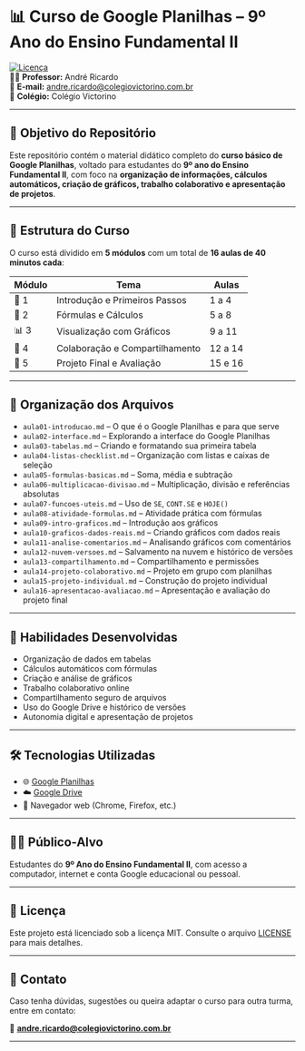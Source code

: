 # 📊 Curso de Google Planilhas – 9º Ano do Ensino Fundamental II

[![Licença](https://img.shields.io/badge/Licença-MIT-blue.svg)](LICENSE)  
👨‍🏫 **Professor:** André Ricardo  
📧 **E-mail:** andre.ricardo@colegiovictorino.com.br  
🏫 **Colégio:** Colégio Victorino  

---

## 🎯 Objetivo do Repositório

Este repositório contém o material didático completo do **curso básico de Google Planilhas**, voltado para estudantes do **9º ano do Ensino Fundamental II**, com foco na **organização de informações, cálculos automáticos, criação de gráficos, trabalho colaborativo e apresentação de projetos**.

---

## 📘 Estrutura do Curso

O curso está dividido em **5 módulos** com um total de **16 aulas de 40 minutos cada**:

| Módulo | Tema                           | Aulas   |
| ------ | ------------------------------ | ------- |
| 🧱 1    | Introdução e Primeiros Passos  | 1 a 4   |
| 🧮 2    | Fórmulas e Cálculos            | 5 a 8   |
| 📊 3    | Visualização com Gráficos      | 9 a 11  |
| 🤝 4    | Colaboração e Compartilhamento | 12 a 14 |
| 🧪 5    | Projeto Final e Avaliação      | 15 e 16 |

---

## 📁 Organização dos Arquivos

- `aula01-introducao.md` – O que é o Google Planilhas e para que serve  
- `aula02-interface.md` – Explorando a interface do Google Planilhas  
- `aula03-tabelas.md` – Criando e formatando sua primeira tabela  
- `aula04-listas-checklist.md` – Organização com listas e caixas de seleção  
- `aula05-formulas-basicas.md` – Soma, média e subtração  
- `aula06-multiplicacao-divisao.md` – Multiplicação, divisão e referências absolutas  
- `aula07-funcoes-uteis.md` – Uso de `SE`, `CONT.SE` e `HOJE()`  
- `aula08-atividade-formulas.md` – Atividade prática com fórmulas  
- `aula09-intro-graficos.md` – Introdução aos gráficos  
- `aula10-graficos-dados-reais.md` – Criando gráficos com dados reais  
- `aula11-analise-comentarios.md` – Analisando gráficos com comentários  
- `aula12-nuvem-versoes.md` – Salvamento na nuvem e histórico de versões  
- `aula13-compartilhamento.md` – Compartilhamento e permissões  
- `aula14-projeto-colaborativo.md` – Projeto em grupo com planilhas  
- `aula15-projeto-individual.md` – Construção do projeto individual  
- `aula16-apresentacao-avaliacao.md` – Apresentação e avaliação do projeto final

---

## 🧠 Habilidades Desenvolvidas

- Organização de dados em tabelas
- Cálculos automáticos com fórmulas
- Criação e análise de gráficos
- Trabalho colaborativo online
- Compartilhamento seguro de arquivos
- Uso do Google Drive e histórico de versões
- Autonomia digital e apresentação de projetos

---

## 🛠️ Tecnologias Utilizadas

- 🌐 [Google Planilhas](https://sheets.google.com/)
- ☁️ [Google Drive](https://drive.google.com/)
- 🧰 Navegador web (Chrome, Firefox, etc.)

---

## 👩‍🏫 Público-Alvo

Estudantes do **9º Ano do Ensino Fundamental II**, com acesso a computador, internet e conta Google educacional ou pessoal.

---

## 📌 Licença

Este projeto está licenciado sob a licença MIT. Consulte o arquivo [LICENSE](LICENSE) para mais detalhes.

---

## 🤝 Contato

Caso tenha dúvidas, sugestões ou queira adaptar o curso para outra turma, entre em contato:

📧 **andre.ricardo@colegiovictorino.com.br**

---